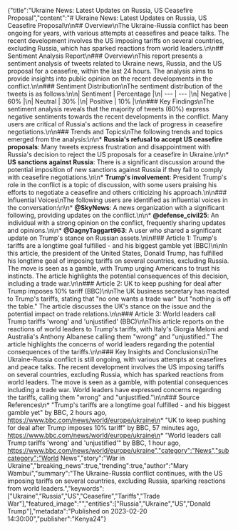 {"title":"Ukraine News: Latest Updates on Russia, US Ceasefire Proposal","content":"# Ukraine News: Latest Updates on Russia, US Ceasefire Proposal\n\n## Overview\nThe Ukraine-Russia conflict has been ongoing for years, with various attempts at ceasefires and peace talks. The recent development involves the US imposing tariffs on several countries, excluding Russia, which has sparked reactions from world leaders.\n\n## Sentiment Analysis Report\n### Overview\nThis report presents a sentiment analysis of tweets related to Ukraine news, Russia, and the US proposal for a ceasefire, within the last 24 hours. The analysis aims to provide insights into public opinion on the recent developments in the conflict.\n\n### Sentiment Distribution\nThe sentiment distribution of the tweets is as follows:\n\n| Sentiment | Percentage |\n| --- | --- |\n| Negative | 60% |\n| Neutral | 30% |\n| Positive | 10% |\n\n### Key Findings\nThe sentiment analysis reveals that the majority of tweets (60%) express negative sentiments towards the recent developments in the conflict. Many users are critical of Russia's actions and the lack of progress in ceasefire negotiations.\n\n### Trends and Topics\nThe following trends and topics emerged from the analysis:\n\n* **Russia's refusal to accept US ceasefire proposals**: Many tweets express frustration and disappointment with Russia's decision to reject the US proposals for a ceasefire in Ukraine.\n\n* **US sanctions against Russia**: There is a significant discussion around the potential imposition of new sanctions against Russia if they fail to comply with ceasefire negotiations.\n\n* **Trump's involvement**: President Trump's role in the conflict is a topic of discussion, with some users praising his efforts to negotiate a ceasefire and others criticizing his approach.\n\n### Influential Voices\nThe following users are identified as influential voices in the conversation:\n\n* **@SkyNews**: A news organization with a significant following, providing updates on the conflict.\n\n* **@defense_civil25**: An individual with a strong opinion on the conflict, frequently sharing updates and opinions.\n\n* **@DagnyTaggart963**: A user who shared a significant update on Trump's stance on Russian assets.\n\n### Article 1: Trump's tariffs are a longtime goal fulfilled - and his biggest gamble yet (BBC)\n\nIn this article, the president of the United States, Donald Trump, has fulfilled his longtime goal of imposing tariffs on several countries, excluding Russia. The move is seen as a gamble, with Trump urging Americans to trust his instincts. The article highlights the potential consequences of this decision, including a trade war.\n\n### Article 2: UK to keep pushing for deal after Trump imposes 10% tariff (BBC)\n\nThe UK business secretary has reacted to Trump's tariffs, stating that \"no one wants a trade war\" but \"nothing is off the table.\" The article discusses the UK's stance on the issue and the potential impact on trade relations.\n\n### Article 3: World leaders call Trump tariffs 'wrong' and 'unjustified' (BBC)\n\nThis article reports on the reactions of world leaders to Trump's tariffs, with Italy's Giorgia Meloni and Australia's Anthony Albanese calling them \"wrong\" and \"unjustified.\" The article highlights the concerns of world leaders regarding the potential consequences of the tariffs.\n\n### Key Insights and Conclusions\nThe Ukraine-Russia conflict is still ongoing, with various attempts at ceasefires and peace talks. The recent development involves the US imposing tariffs on several countries, excluding Russia, which has sparked reactions from world leaders. The move is seen as a gamble, with potential consequences including a trade war. World leaders have expressed concerns regarding the tariffs, calling them \"wrong\" and \"unjustified.\"\n\n### Source References\n* \"Trump's tariffs are a longtime goal fulfilled - and his biggest gamble yet\" by BBC, 2 hours ago, https://www.bbc.com/news/world/europe/ukraine\n* \"UK to keep pushing for deal after Trump imposes 10% tariff\" by BBC, 57 minutes ago, https://www.bbc.com/news/world/europe/ukraine\n* \"World leaders call Trump tariffs 'wrong' and 'unjustified'\" by BBC, 1 hour ago, https://www.bbc.com/news/world/europe/ukraine","category":"News","subcategory":"World News","story":"War in Ukraine","breaking_news":true,"trending":true,"author":"Mary Wambui","summary":"The Ukraine-Russia conflict continues, with the US imposing tariffs on several countries, excluding Russia, sparking reactions from world leaders.","keywords":["Ukraine","Russia","US","Ceasefire","Tariffs","Trade War"],"featured_image":"","entities":["Russia","Ukraine","US","Donald Trump"],"metadata":"Published on 2023-02-20 14:30:00","publisher":"Kenya24"}